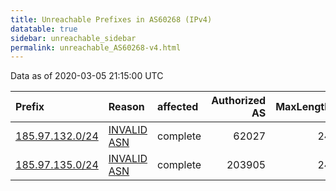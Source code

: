 ```yaml
---
title: Unreachable Prefixes in AS60268 (IPv4)
datatable: true
sidebar: unreachable_sidebar
permalink: unreachable_AS60268-v4.html
---
```


Data as of 2020-03-05 21:15:00 UTC


<div class="datatable-begin"></div>

| Prefix                                                   | Reason                                                                                                 | affected   |   Authorized AS |   MaxLength | Anchor                                         |   unreachable /24s |
|:---------------------------------------------------------|:-------------------------------------------------------------------------------------------------------|:-----------|----------------:|------------:|:-----------------------------------------------|-------------------:|
| [185.97.132.0/24](https://stat.ripe.net/185.97.132.0/24) | [INVALID ASN](https://rpki-validator.ripe.net/announcement-preview?asn=AS60268&prefix=185.97.132.0/24) | complete   |           62027 |          24 | [RIPE](unreachable_RIPE_NCC_RPKI_Root-v4.html) |                  1 |
| [185.97.135.0/24](https://stat.ripe.net/185.97.135.0/24) | [INVALID ASN](https://rpki-validator.ripe.net/announcement-preview?asn=AS60268&prefix=185.97.135.0/24) | complete   |          203905 |          24 | [RIPE](unreachable_RIPE_NCC_RPKI_Root-v4.html) |                  1 |

<div class="datatable-end"></div>